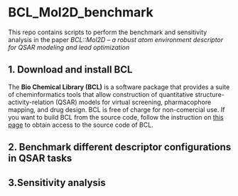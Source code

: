 # BCL_Mol2D_benchmark
This repo contains scripts to perform the benchmark and sensitivity analysis in the paper *BCL::Mol2D – a robust atom environment descriptor for QSAR modeling and lead optimization*

## 1. Download and install BCL

The **Bio Chemical Library (BCL)** is a software package that provides a suite of cheminformatics tools that allow construction of quantitative structure-activity-relation (QSAR) models for virtual screening, pharmacophore mapping, and drug design. BCL is free of charge for non-comercial use.
If you want to build BCL from the source code, follow the instruction on [this page](http://meilerlab.org/index.php/servers/bcl-academic-license) to obtain access to the source code of BCL.

## 2. Benchmark different descriptor configurations in QSAR tasks

## 3.Sensitivity analysis
